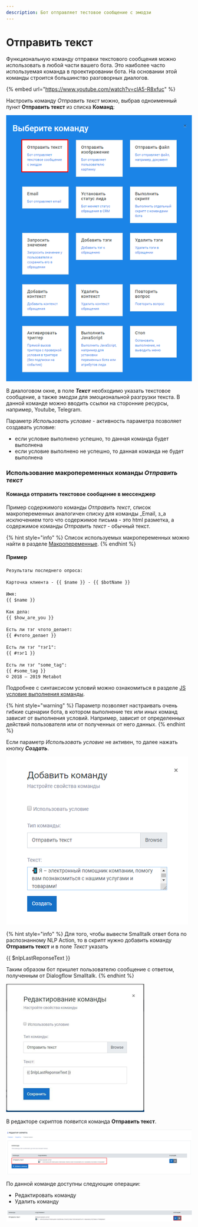 ```yaml
---
description: Бот отправляет тестовое сообщение с эмодзи
---
```


# Отправить текст

Функциональную команду отправки текстового сообщения можно использовать в любой части вашего бота. Это наиболее часто используемая команда в проектировании бота. На основании этой команды строится большинство разговорных диалогов.

{% embed url="https://www.youtube.com/watch?v=clA5-R8xfuc" %}

Настроить команду _Отправить текст_ можно, выбрав одноименный пункт **Отправить текст** из списка **Команд**:

![&#x421;&#x43F;&#x438;&#x441;&#x43E;&#x43A; &#x43A;&#x43E;&#x43C;&#x430;&#x43D;&#x434;](../.gitbook/assets/izobrazhenie%20%28210%29.png)

‌В диалоговом окне, в поле _**Текст**_ необходимо указать текстовое сообщение, а также эмодзи для эмоциональной разгрузки текста. В данной команде можно вводить ссылки на сторонние ресурсы, например, Youtube, Telegram.

Параметр _Использовать условие_ - активность параметра позволяет создавать условие:

* если условие выполнено успешно, то данная команда будет выполнена
* если условие выполнено не успешно, то данная команда не будет выполнена

### Использование макропеременных команды _Отправить текст_

#### Команда отправить текстовое сообщение в мессенджер

Пример содержимого команды _Отправить текст_, список макропеременных аналогичен списку для команды _Email, з_а исключением того что содержимое письма - это html разметка, а содержимое команды _Отправить текст_ - обычный текст.

{% hint style="info" %}
Список используемых макропеременных можно найти в разделе [Макропеременные](https://metabot.gitbook.io/documentation/sintaksis-js-skripta-s-usloviem/makroperemennye).
{% endhint %}

#### Пример

```text
Результаты последнего опроса:

Карточка клиента - {{ $name }} - {{ $botName }}

Имя:
{{ $name }}

Как дела:
{{ $how_are_you }}

Есть ли тэг чтото_делает:
{{ #чтото_делает }}

Есть ли тэг "тэг1":
{{ #тэг1 }}

Есть ли тэг "some_tag":
{{ #some_tag }}
© 2018 — 2019 Metabot
```

Подробнее с синтаксисом условий можно ознакомиться в разделе [JS условие выполнения команды](https://metabot.gitbook.io/documentation/sintaksis-js-skripta-s-usloviem/js-uslovie-vypolneniya-komandy).

{% hint style="warning" %}
Параметр позволяет настраивать очень гибкие сценарии бота, в котором выполнение тех или иных команд зависит от выполнения условий. Например, зависит от определенных действий пользователя или от полученных от него данных.
{% endhint %}

Если параметр _Использовать условие_ не активен, то далее нажать кнопку _**Создать**_.

![&#x41D;&#x430;&#x441;&#x442;&#x440;&#x43E;&#x439;&#x43A;&#x430; &#x441;&#x432;&#x43E;&#x439;&#x441;&#x442;&#x432; &#x43A;&#x43E;&#x43C;&#x430;&#x43D;&#x434;&#x44B;](../.gitbook/assets/image%20%283%29.png)

{% hint style="info" %}
Для того, чтобы вывести Smalltalk ответ бота по распознанному NLP Action, то в скрипт нужно добавить команду **Отправить текст** и в поле _Текст_  указать 

{{ $nlpLastReponseText }}

Таким образом бот пришлет пользователю сообщение с ответом, полученным от Dialogflow Smalltalk.
{% endhint %}

![](../.gitbook/assets/izobrazhenie%20%28337%29.png)

В редакторе скриптов появится команда **Отправить текст**.

![&#x41A;&#x43E;&#x43C;&#x430;&#x43D;&#x434;&#x430; &#x432; &#x440;&#x435;&#x434;&#x430;&#x43A;&#x442;&#x43E;&#x440;&#x435; &#x441;&#x43A;&#x440;&#x438;&#x43F;&#x442;&#x43E;&#x432;](../.gitbook/assets/image%20%2835%29.png)

По данной команде доступны следующие операции:

* Редактировать команду
* Удалить команду

![&#x41E;&#x43F;&#x435;&#x440;&#x430;&#x446;&#x438;&#x438; &#x434;&#x43B;&#x44F; &#x43A;&#x43E;&#x43C;&#x430;&#x43D;&#x434;&#x44B; &quot;&#x41E;&#x442;&#x43F;&#x440;&#x430;&#x432;&#x438;&#x442;&#x44C; &#x442;&#x435;&#x43A;&#x441;&#x442;&quot;](../.gitbook/assets/image%20%28128%29.png)

